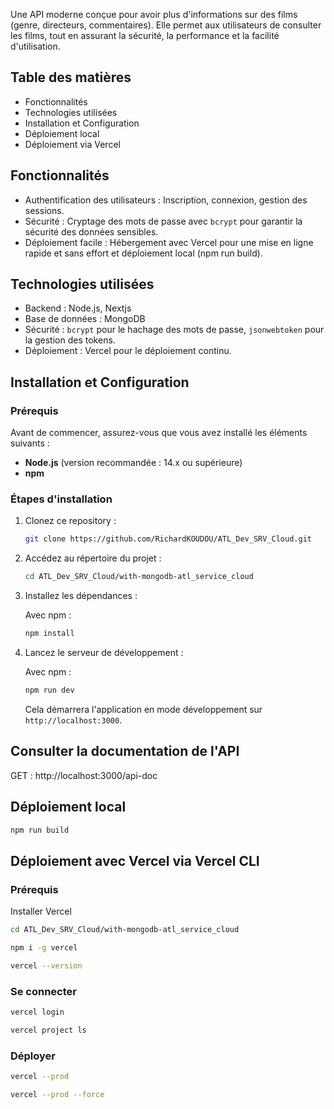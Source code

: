 Une API moderne conçue pour avoir plus d'informations sur des films (genre, directeurs, commentaires). 
Elle permet aux utilisateurs de consulter les films, tout en assurant la sécurité, la performance et la facilité d'utilisation.

## Table des matières

- Fonctionnalités
- Technologies utilisées 
- Installation et Configuration
- Déploiement local
- Déploiement via Vercel

## Fonctionnalités

- Authentification des utilisateurs : Inscription, connexion, gestion des sessions.
- Sécurité : Cryptage des mots de passe avec `bcrypt` pour garantir la sécurité des données sensibles.
- Déploiement facile : Hébergement avec Vercel pour une mise en ligne rapide et sans effort et déploiement local (npm run build).

## Technologies utilisées

- Backend : Node.js, Nextjs
- Base de données : MongoDB
- Sécurité : `bcrypt` pour le hachage des mots de passe, `jsonwebtoken` pour la gestion des tokens.
- Déploiement : Vercel pour le déploiement continu.

## Installation et Configuration

### Prérequis

Avant de commencer, assurez-vous que vous avez installé les éléments suivants :

- **Node.js** (version recommandée : 14.x ou supérieure)
- **npm**

### Étapes d'installation

1. Clonez ce repository :

   ```bash
   git clone https://github.com/RichardKOUDOU/ATL_Dev_SRV_Cloud.git
   ```

2. Accédez au répertoire du projet :

   ```bash
   cd ATL_Dev_SRV_Cloud/with-mongodb-atl_service_cloud
   ```

3. Installez les dépendances :

   Avec npm :

   ```bash
   npm install
   ```


4. Lancez le serveur de développement :

   Avec npm :

   ```bash
   npm run dev
   ```

   Cela démarrera l'application en mode développement sur `http://localhost:3000`.

## Consulter la documentation de l'API

GET : http://localhost:3000/api-doc


## Déploiement local

   ```bash
   npm run build
   ```

## Déploiement avec Vercel via Vercel CLI
 ### Prérequis
 
  Installer Vercel  
  
   ```bash
   cd ATL_Dev_SRV_Cloud/with-mongodb-atl_service_cloud
   ```

   ```bash
   npm i -g vercel
   ```
   ```bash
   vercel --version
   ```

  ### Se connecter
  
   ```bash
   vercel login
   ```
   ```bash
   vercel project ls
   ```

  ### Déployer
  
   ```bash
   vercel --prod
   ```

   ```bash
   vercel --prod --force
   ```
